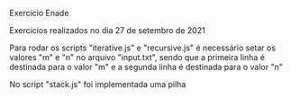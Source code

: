 Exercício Enade

Exercícios realizados no dia 27 de setembro de 2021

Para rodar os scripts "iterative.js" e "recursive.js" é necessário setar os valores "m" e "n" no arquivo "input.txt", sendo que a primeira linha é destinada para o valor "m" e a segunda linha é destinada para o valor "n"


No script "stack.js" foi implementada uma pilha